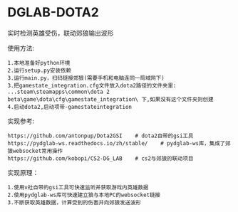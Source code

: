 # DGLAB-DOTA2

实时检测英雄受伤，联动郊狼输出波形

使用方法:

    1.本地准备好python环境
    2.运行setup.py安装依赖
    3.运行main.py，扫码链接郊狼(需要手机和电脑连同一局域网下)
    3.把gamestate_integration.cfg文件放入dota2路径的文件夹里: ...steam\steamapps\common\dota 2 beta\game\dota\cfg\gamestate_integration\ 下,如果没有这个文件夹则创建
    4.启动dota2,启动项带-gamestateintegration


实现参考:

    https://github.com/antonpup/Dota2GSI    # dota2自带的gsi工具
    https://pydglab-ws.readthedocs.io/zh/stable/    # pydglab-ws库，集成了郊狼websocket常用操作
    https://github.com/kobopi/CS2-DG_LAB    # cs2与郊狼的联动项目

实现原理：

    1.使用v社自带的gsi工具可快速监听并获取游戏内英雄数据
    2.使用pydglab-ws库可快速建立狼与本地PC的websocket链接
    3.不断获取英雄数据，计算受到的伤害并向郊狼发送波形
